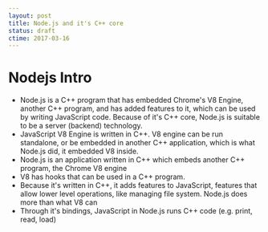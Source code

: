 ```yaml
---
layout: post
title: Node.js and it's C++ core
status: draft
ctime: 2017-03-16
---
```


# Nodejs Intro

- Node.js is a C++ program that has embedded Chrome's V8 Engine, another C++ program, and has added features to it, which can be used by writing JavaScript code. Because of it's C++ core, Node.js is suitable to be a server (backend) technology.
- JavaScript V8 Engine is written in C++. V8 engine can be run standalone, or be embedded in another C++ application, which is what Node.js did, it embedded V8 inside.
- Node.js is an application written in C++ which embeds another C++ program, the Chrome V8 engine
- V8 has hooks that can be used in a C++ program. 
- Because it's written in C++, it adds features to JavaScript, features that allow lower level operations, like managing file system. Node.js does more than what V8 can
- Through it's bindings, JavaScript in Node.js runs C++ code (e.g. print, read, load)